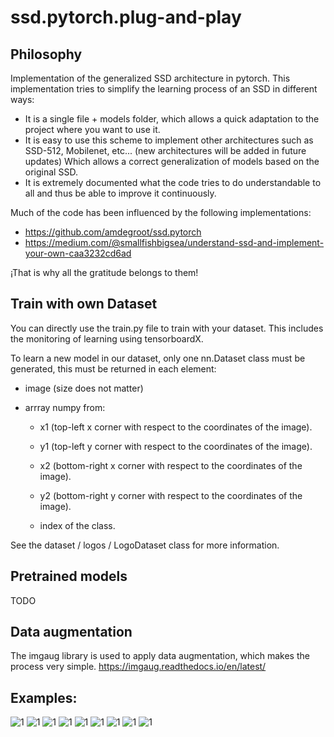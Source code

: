 # ssd.pytorch.plug-and-play
## Philosophy
Implementation of the generalized SSD architecture in pytorch.
This implementation tries to simplify the learning process of an SSD in different ways:
- It is a single file + models folder, which allows a quick adaptation to the project where you want to use it.
- It is easy to use this scheme to implement other architectures such as SSD-512, Mobilenet, etc... (new architectures will be added in future updates)
  Which allows a correct generalization of models based on the original SSD.
- It is extremely documented what the code tries to do understandable to all and thus be able to improve it continuously.

Much of the code has been influenced by the following implementations:
- https://github.com/amdegroot/ssd.pytorch
- https://medium.com/@smallfishbigsea/understand-ssd-and-implement-your-own-caa3232cd6ad

¡That is why all the gratitude belongs to them!

## Train with own Dataset
You can directly use the train.py file to train with your dataset. This includes the monitoring of learning using tensorboardX.

To learn a new model in our dataset, only one nn.Dataset class must be generated, this must be returned in each element:
- image (size does not matter)
- arrray numpy from:

  - x1 (top-left x corner with respect to the coordinates of the image).
   
  - y1 (top-left y corner with respect to the coordinates of the image).
   
  - x2 (bottom-right x corner with respect to the coordinates of the image).
   
  - y2 (bottom-right y corner with respect to the coordinates of the image).
   
  - index of the class.

See the dataset / logos / LogoDataset class for more information.

## Pretrained models
TODO

## Data augmentation
The imgaug library is used to apply data augmentation, which makes the process very simple. https://imgaug.readthedocs.io/en/latest/

## Examples:
![1](doc/0.jpg)
![1](doc/1.jpg)
![1](doc/2.jpg)
![1](doc/3.jpg)
![1](doc/4.jpg)
![1](doc/5.jpg)
![1](doc/6.jpg)
![1](doc/7.jpg)
![1](doc/8.jpg)
